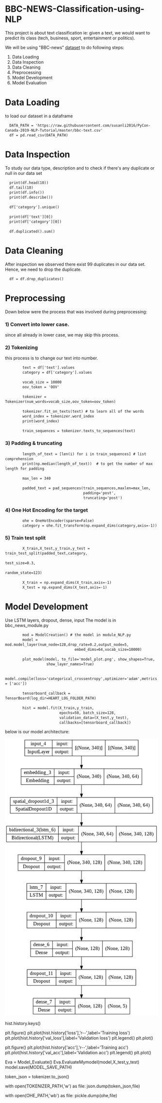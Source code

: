 # BBC-NEWS-Classification-using-NLP

This project is about text classification ie: given a text, we would want to predict its class (tech, business, sport, entertainment or politics).

We will be using "BBC-news" [dataset](https://raw.githubusercontent.com/susanli2016/PyCon-Canada-2019-NLP-Tutorial/master/bbc-text.csv) to do following steps:

1) Data Loading      
2) Data Inspection
3) Data Cleaning
4) Preprocessing
5) Model Development
6) Model Evaluation


# Data Loading
to load our dataset in a dataframe

      DATA_PATH = 'https://raw.githubusercontent.com/susanli2016/PyCon-Canada-2019-NLP-Tutorial/master/bbc-text.csv'
      df = pd.read_csv(DATA_PATH)

# Data Inspection
To study our data type, description and to check if there's any duplicate or null in our data set

      print(df.head(10))
      df.tail(10)
      print(df.info())
      print(df.describe())

      df['category'].unique()

      print(df['text'][0])
      print(df['category'][0])

      df.duplicated().sum()

# Data Cleaning
After inspection we observed there exist 99 duplicates in our data set. Hence, we need to drop the duplicate.

      df = df.drop_duplicates()

# Preprocessing
Down below were the process that was involved during preprocessing:
### 1) Convert into lower case. 

since all already in lower case, we may skip this process.

### 2) Tokenizing
this process is to change our text into number.

            text = df['text'].values
            category = df['category'].values

            vocab_size = 10000
            oov_token = 'OOV'

            tokenizer = Tokenizer(num_words=vocab_size,oov_token=oov_token)

            tokenizer.fit_on_texts(text) # to learn all of the words
            word_index = tokenizer.word_index
            print(word_index)

            train_sequences = tokenizer.texts_to_sequences(text)


### 3) Padding & truncating
            length_of_text = [len(i) for i in train_sequences] # list comprehension
            print(np.median(length_of_text))  # to get the number of max length for padding

            max_len = 340

            padded_text = pad_sequences(train_sequences,maxlen=max_len,
                                        padding='post',
                                        truncating='post')

### 4) One Hot Encoding for the target

            ohe = OneHotEncoder(sparse=False)
            category = ohe.fit_transform(np.expand_dims(category,axis=-1))

### 5) Train test split

            X_train,X_test,y_train,y_test = train_test_split(padded_text,category,
                                                             test_size=0.3,
                                                             random_state=123)

            X_train = np.expand_dims(X_train,axis=-1)
            X_test = np.expand_dims(X_test,axis=-1)

# Model Development
Use LSTM layers, dropout, dense, input
The model is in bbc_news_module.py

            mod = ModelCreation() # the model in module_NLP.py
            model = mod.model_layer(num_node=128,drop_rate=0.2,output_node=5,
                                    embed_dims=64,vocab_size=10000)

            plot_model(model, to_file='model_plot.png', show_shapes=True,
                       show_layer_names=True)

            model.compile(loss='categorical_crossentropy',optimizer='adam',metrics = ['acc'])

            tensorboard_callback = TensorBoard(log_dir=HEART_LOG_FOLDER_PATH)

            hist = model.fit(X_train,y_train,
                             epochs=50, batch_size=128,
                             validation_data=(X_test,y_test),
                             callbacks=[tensorboard_callback])

below is our model architecture:

![model_arc](static/model_plot.png)

hist.history.keys()

plt.figure()
plt.plot(hist.history['loss'],'r--',label='Training loss')
plt.plot(hist.history['val_loss'],label='Validation loss')
plt.legend()
plt.plot()

plt.figure()
plt.plot(hist.history['acc'],'r--',label='Training acc')
plt.plot(hist.history['val_acc'],label='Validation acc')
plt.legend()
plt.plot()

Eva = Model_Evaluate()
Eva.EvaluateMymodel(model,X_test,y_test)
model.save(MODEL_SAVE_PATH)

token_json = tokenizer.to_json()

with open(TOKENIZER_PATH,'w') as file:
    json.dump(token_json,file)

with open(OHE_PATH,'wb') as file:
    pickle.dump(ohe,file)
